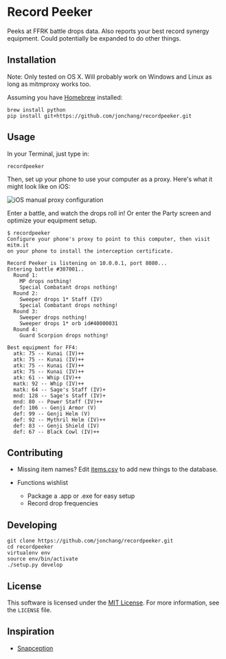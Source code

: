 # Record Peeker

Peeks at FFRK battle drops data. Also reports your best record synergy equipment. Could potentially be expanded to do other things.

## Installation

Note: Only tested on OS X. Will probably work on Windows and Linux as long as mitmproxy works too.

Assuming you have [Homebrew](http://brew.sh) installed:

```
brew install python
pip install git+https://github.com/jonchang/recordpeeker.git
```

## Usage

In your Terminal, just type in:

```
recordpeeker
```

Then, set up your phone to use your computer as a proxy. Here's what it might look like on iOS:

![iOS manual proxy configuration](https://mitmproxy.org/doc/screenshots/ios-manual.png)

Enter a battle, and watch the drops roll in! Or enter the Party screen and optimize your equipment setup.

```
$ recordpeeker
Configure your phone's proxy to point to this computer, then visit mitm.it
on your phone to install the interception certificate.

Record Peeker is listening on 10.0.0.1, port 8080...
Entering battle #307001..
  Round 1:
    MP drops nothing!
    Special Combatant drops nothing!
  Round 2:
    Sweeper drops 1* Staff (IV)
    Special Combatant drops nothing!
  Round 3:
    Sweeper drops nothing!
    Sweeper drops 1* orb id#40000031
  Round 4:
    Guard Scorpion drops nothing!

Best equipment for FF4:
  atk: 75 -- Kunai (IV)++
  atk: 75 -- Kunai (IV)++
  atk: 75 -- Kunai (IV)++
  atk: 75 -- Kunai (IV)++
  atk: 61 -- Whip (IV)++
  matk: 92 -- Whip (IV)++
  matk: 64 -- Sage's Staff (IV)+
  mnd: 128 -- Sage's Staff (IV)+
  mnd: 80 -- Power Staff (IV)++
  def: 106 -- Genji Armor (V)
  def: 99 -- Genji Helm (V)
  def: 92 -- Mythril Helm (IV)++
  def: 83 -- Genji Shield (IV)
  def: 67 -- Black Cowl (IV)++
```

## Contributing

* Missing item names? Edit [items.csv](https://github.com/jonchang/recordpeeker/blob/master/recordpeeker/data/items.csv) to add new things to the database.

* Functions wishlist
    * Package a .app or .exe for easy setup
    * Record drop frequencies

## Developing

```
git clone https://github.com/jonchang/recordpeeker.git
cd recordpeeker
virtualenv env
source env/bin/activate
./setup.py develop
```

## License

This software is licensed under the [MIT License](http://choosealicense.com/licenses/mit/). For more information, see the `LICENSE` file.

## Inspiration

* [Snapception](https://github.com/thebradbain/snapception/)

